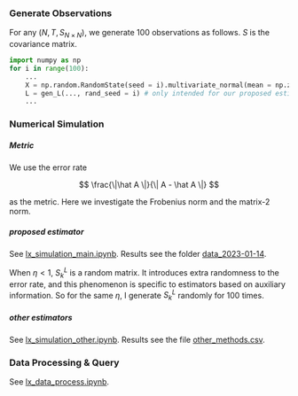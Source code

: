 ### Generate Observations

For any $(N, T, S_{N\times N})$, we generate 100 observations as follows. $S$ is the covariance matrix.

```python
import numpy as np
for i in range(100):
    ...
    X = np.random.RandomState(seed = i).multivariate_normal(mean = np.zeros(N), cov = S, size = T)
    L = gen_L(..., rand_seed = i) # only intended for our proposed estimator
    ...
```

### Numerical Simulation

##### Metric

We use the error rate

$$
\frac{\|\hat A \|}{\| A - \hat A \|}
$$

as the metric. Here we investigate the Frobenius norm and the matrix-2 norm.

##### proposed estimator

See [lx_simulation_main.ipynb](lx_simulation_main.ipynb). Results see the folder [data_2023-01-14](data_2023-01-14/).

When $\eta < 1$, $S^L_k$ is a random matrix. It introduces extra randomness to the error rate, and this phenomenon is specific to estimators based on auxiliary information. So for the same $\eta$, I generate $S^L_k$ randomly for $100$ times.

##### other estimators

See [lx_simulation_other.ipynb](lx_simulation_other.ipynb). Results see the file [other_methods.csv](other_methods.csv).

### Data Processing & Query

See [lx_data_process.ipynb](lx_data_process.ipynb).
